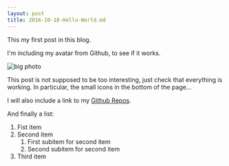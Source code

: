 ```yaml
---
layout: post
title: 2016-10-18-Hello-World.md
---
```


This my first post in this blog.

I'm including my avatar from Github, to see if it works.

![big photo](https://avatars.githubusercontent.com/acardocacho)

This post is not supposed to be too interesting, just check that everything is
working.  In particular, the small icons in the bottom of the page...

I will also include a link to my [Github Repos](https://github.com/acardocacho).

And finally a list:

1. Fist item
1. Second item
    1. First subitem for second item
    1. Second subitem for second item
1. Third item
  

